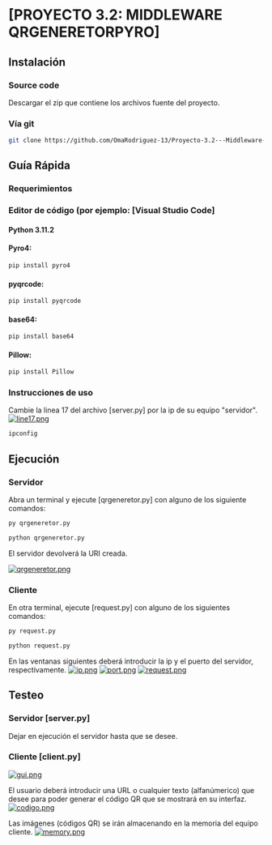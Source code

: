 # [PROYECTO 3.2: MIDDLEWARE QRGENERETORPYRO]
 
## Instalación

### Source code

Descargar el zip que contiene los archivos fuente del proyecto.

### Vía git 

```bash
git clone https://github.com/OmaRodriguez-13/Proyecto-3.2---Middleware---qrgeneretorpyro
```

## Guía Rápida

### Requerimientos

### Editor de código (por ejemplo: [Visual Studio Code]
#### Python 3.11.2
#### Pyro4:

```bash
pip install pyro4
```
#### pyqrcode:
```bash
pip install pyqrcode
```

#### base64:
```bash
pip install base64
```

#### Pillow:
```bash
pip install Pillow
```

### Instrucciones de uso

Cambie la linea 17 del archivo [server.py] por la ip de su equipo "servidor".
[![line17.png](https://i.postimg.cc/y8q3dHgM/line17.png)](https://postimg.cc/ykP8Q2Tj)

```bash
ipconfig
```

## Ejecución

### Servidor

Abra un terminal y ejecute [qrgeneretor.py] con alguno de los siguiente comandos:

```bash
py qrgeneretor.py
```

```bash
python qrgeneretor.py
```

El servidor devolverá la URI creada.

[![qrgeneretor.png](https://i.postimg.cc/xTGbFd16/qrgeneretor.png)](https://postimg.cc/Yh99vMgF)

### Cliente

En otra terminal, ejecute [request.py] con alguno de los siguientes comandos:

```bash
py request.py
```

```bash
python request.py
```

En las ventanas siguientes deberá introducir la ip y el puerto del servidor, respectivamente.
[![ip.png](https://i.postimg.cc/cC0dKdGJ/ip.png)](https://postimg.cc/BLYrk96W)
[![port.png](https://i.postimg.cc/bNZBQKYY/port.png)](https://postimg.cc/crNhWk8P)
[![request.png](https://i.postimg.cc/J0kdWk2D/request.png)](https://postimg.cc/303ZXd7Y)

## Testeo

### Servidor [server.py]

Dejar en ejecución el servidor hasta que se desee.


### Cliente [client.py]
[![gui.png](https://i.postimg.cc/7hZtfRhz/gui.png)](https://postimg.cc/5YDSrnw9)

El usuario deberá introducir una URL o cualquier texto (alfanúmerico) que desee para poder generar el código QR que se mostrará en su interfaz.
[![codigo.png](https://i.postimg.cc/90sPCg7C/codigo.png)](https://postimg.cc/wRcRkV2G)

Las imágenes (códigos QR) se irán almacenando en la memoria del equipo cliente.
[![memory.png](https://i.postimg.cc/tR8mXBys/memory.png)](https://postimg.cc/YjfxRfv7)
